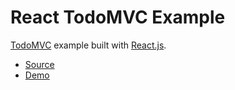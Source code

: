 # React TodoMVC Example

[TodoMVC](http://todomvc.com/) example built with [React.js](https://facebook.github.io/react/).

* [Source](https://github.com/fahad19/tydel/tree/master/examples/todomvc)
* [Demo](https://fahad19.github.io/tydel-demos/todomvc)
